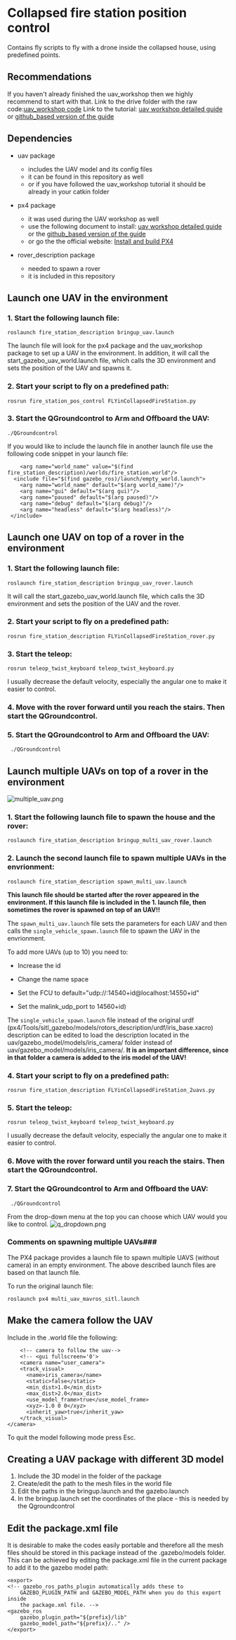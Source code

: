 # Collapsed fire station position control 

Contains fly scripts to fly with a drone inside the collapsed house, using predefined points.

## Recommendations
If you haven't already finished the uav_workshop then we highly recommend to start with that.
Link to the drive folder with the raw code:[uav_workshop code](https://drive.google.com/drive/u/1/folders/1r3_Vf3Hlmav1xrZ7PRq1n7VgyLbzqOfC) 
Link to the tutorial: [uav workshop detailed guide](https://docs.google.com/document/d/1O4NJ3k8LbmTfkDLj4547qizohJDqM3KzZNpjvS4Yppc/edit) or [github_based version of the guide](https://github.com/dobots/uav_workshop/blob/master/README.md)

## Dependencies

 - uav package
	 - includes the UAV model and its config files
	 - it can be found in this repository as well
	 - or if you have followed the uav_workshop tutorial it should be already in your catkin folder
	 
 - px4 package 
	 - it was used during the UAV workshop as well
	 - use the following document to install: [uav workshop detailed guide ](https://docs.google.com/document/d/1O4NJ3k8LbmTfkDLj4547qizohJDqM3KzZNpjvS4Yppc/edit) or the [github_based version of the guide](https://github.com/dobots/uav_workshop/blob/master/README.md)
	 - or go the the official website: [Install and build PX4](https://dev.px4.io/v1.9.0/en/setup/dev_env_linux_ubuntu.html)
	 
 - rover_description package
	 - needed to spawn a rover
	 - it is included in this repository

## Launch one UAV in the environment


### 1. Start the following launch file: 
```roslaunch fire_station_description bringup_uav.launch```
      
The launch file will  look for the px4 package and the uav_workshop package to set up a UAV in the environment.
	In addition, it will call the start_gazebo_uav_world.launch file, which calls the 3D environment and sets the position of the UAV and spawns it. 


### 2. Start your script to fly on a predefined path:

```rosrun fire_station_pos_control FLYinCollapsedFireStation.py```


### 3. Start the QGroundcontrol to Arm and Offboard the UAV:

```./QGroundcontrol```
    
    
    
  If you would like to include the launch file in another launch file use the following code snippet in your launch file:
  
        <arg name="world_name" value="$(find fire_station_description)/worlds/fire_station.world"/>
      <include file="$(find gazebo_ros)/launch/empty_world.launch">
        <arg name="world_name" default="$(arg world_name)"/>
        <arg name="gui" default="$(arg gui)"/>
        <arg name="paused" default="$(arg paused)"/>
        <arg name="debug" default="$(arg debug)"/>
        <arg name="headless" default="$(arg headless)"/>
     </include>



## Launch one UAV on top of a rover in the environment


### 1. Start the following launch file:

```roslaunch fire_station_description bringup_uav_rover.launch```
      
It will call the start_gazebo_uav_world.launch file, which calls the 3D environment and sets the position of the UAV and the rover. 


### 2. Start your script to fly on a predefined path:

```rosrun fire_station_description FLYinCollapsedFireStation_rover.py```
	    
	    
	    
### 3. 	Start the teleop:
				
```rosrun teleop_twist_keyboard teleop_twist_keyboard.py```
				
I usually decrease the default velocity, especially the angular one to make it easier to control.


### 4. Move with the rover forward until you reach the stairs. Then start the QGroundcontrol.


### 5. Start the QGroundcontrol to Arm and Offboard the UAV:

 ``` ./QGroundcontrol```
    
   

 
## Launch multiple UAVs on top of a rover in the environment
![multiple_uav.png](https://github.com/dobots/drones/blob/master/images/multiple_uav.png)

### 1. Start the following launch file to spawn the house and the rover:

```roslaunch fire_station_description bringup_multi_uav_rover.launch```
      

### 2. Launch the second launch file to spawn multiple UAVs in the envrionment:

```roslaunch fire_station_description spawn_multi_uav.launch```

**This launch file should be started after the rover appeared in the environment. If this launch file is included in the 1. launch file, then sometimes the rover is spawned on top of an UAV!!**

The ```spawn_multi_uav.launch``` file sets the parameters for each UAV and then calls the ```single_vehicle_spawn.launch``` file to spawn the UAV in the envrionment.

To add more UAVs (up to 10) you need to:

- Increase the id

- Change the name space

- Set the FCU to default="udp://:14540+id@localhost:14550+id"

- Set the malink_udp_port to 14560+id) 
  
The ```single_vehicle_spawn.launch``` file instead of the original urdf (px4/Tools/sitl_gazebo/models/rotors_description/urdf/iris_base.xacro) description can be edited to load the description located in the uav/gazebo_model/models/iris_camera/ folder instead of uav/gazebo_model/models/iris_camera/.
**It is an important difference, since in that folder a camera is added to the iris model of the UAV!**


### 4. Start your script to fly on a predefined path:

```rosrun fire_station_description FLYinCollapsedFireStation_2uavs.py```
	    
	    
### 5. 	Start the teleop:
				
```rosrun teleop_twist_keyboard teleop_twist_keyboard.py```
				
I usually decrease the default velocity, especially the angular one to make it easier to control.


### 6. Move with the rover forward until you reach the stairs. Then start the QGroundcontrol.


### 7. Start the QGroundcontrol to Arm and Offboard the UAV:

 ``` ./QGroundcontrol```
 
 From the drop-down menu at the top you can choose which UAV would you like to control.
![q_dropdown.png](https://github.com/dobots/drones/blob/master/images/q_dropdown.png)

### Comments on spawning multiple UAVs###


The PX4 package provides a launch file to spawn multiple UAVS (without camera) in an empty environment. The above described launch files are based on that launch file.

To run the original launch file:

```roslaunch px4 multi_uav_mavros_sitl.launch ```

   
  
## Make the camera follow the UAV

Include in the .world file the following:

        <!-- camera to follow the uav-->
        <!-- <gui fullscreen='0'>
        <camera name="user_camera">
        <track_visual>
          <name>iris_camera</name>
          <static>false</static>
          <min_dist>1.0</min_dist>
          <max_dist>2.0</max_dist>
          <use_model_frame>true</use_model_frame>
          <xyz>-1.0 0 0</xyz>
          <inherit_yaw>true</inherit_yaw>
        </track_visual>
    </camera>
</gui>

To quit the model following mode press Esc.





## Creating a UAV package with different 3D model

1. Include the 3D model in the folder of the package
2. Create/edit the path to the mesh files in the world file
3. Edit the paths in the bringup.launch and the gazebo.launch
4. In the bringup.launch set the coordinates of the place - this is needed by the Qgroundcontrol


## Edit the package.xml file

It is desirable to make the codes easily portable and therefore all the mesh files should be stored in this package instead of the .gazebo/models folder. This can be achieved by editing the package.xml file in the current package to add it to the gazebo model path:

    <export>
    <!-- gazebo_ros_paths_plugin automatically adds these to
        GAZEBO_PLUGIN_PATH and GAZEBO_MODEL_PATH when you do this export inside
        the package.xml file. -->
    <gazebo_ros 
        gazebo_plugin_path="${prefix}/lib"
        gazebo_model_path="${prefix}/.." /> 
    </export>





